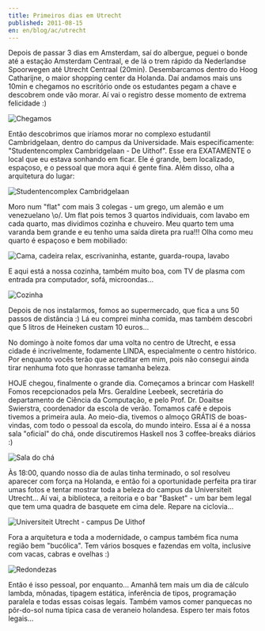 ```yaml
---
title: Primeiros dias em Utrecht
published: 2011-08-15
en: en/blog/ac/utrecht
---
```


Depois de passar 3 dias em Amsterdam, saí do albergue, peguei o bonde até a estação Amsterdam Centraal,
e de lá o trem rápido da Nederlandse Spoorwegen até Utrecht Centraal (20min).
Desembarcamos dentro do Hoog Catharijne, o maior shopping center da Holanda.
Daí andamos mais uns 10min e chegamos no escritório onde os estudantes pegam a chave e descobrem onde vão morar.
Aí vai o registro desse momento de extrema felicidade :)

![Chegamos](/files/imgs/2011-08_08132011922.jpg)

<!--more-->

Então descobrimos que iríamos morar no complexo estudantil Cambridgelaan, dentro do campus da Universidade.
Mais especificamente: "Studentencomplex Cambridgelaan - De Uithof".
Esse era EXATAMENTE o local que eu estava sonhando em ficar.
Ele é grande, bem localizado, espaçoso, e o pessoal que mora aqui é gente fina.
Além disso, olha a arquitetura do lugar:

![Studentencomplex Cambridgelaan](/files/imgs/2011-08_08152011935.jpg)

Moro num "flat" com mais 3 colegas - um grego, um alemão e um venezuelano \o/.
Um flat pois temos 3 quartos individuais, com lavabo em cada quarto, mas dividimos cozinha e chuveiro.
Meu quarto tem uma varanda bem grande e eu tenho uma saída direta pra rua!!! Olha como meu quarto é espaçoso e bem mobiliado:

![Cama, cadeira relax, escrivaninha, estante, guarda-roupa, lavabo](/files/imgs/2011-08_08132011924.jpg)

E aqui está a nossa cozinha, também muito boa, com TV de plasma com entrada pra computador, sofá, microondas...

![Cozinha](/files/imgs/2011-08_08152011940.jpg)

Depois de nos instalarmos, fomos ao supermercado, que fica a uns 50 passos de distância :)
Lá eu comprei minha comida, mas também descobri que 5 litros de Heineken custam 10 euros...

No domingo à noite fomos dar uma volta no centro de Utrecht, e essa cidade é incrivelmente, fodamente LINDA, especialmente o centro histórico.
Por enquanto vocês terão que acreditar em mim, pois não consegui ainda tirar nenhuma foto que honrasse tamanha beleza.

HOJE chegou, finalmente o grande dia. Começamos a brincar com Haskell!
Fomos recepcionados pela Mrs. Geraldine Leebeek, secretária do departamento de Ciência da Computação, e pelo Prof. Dr. Doaitse Swierstra, coordenador da escola de verão.
Tomamos café e depois tivemos a primeira aula.
Ao meio-dia, tivemos o almoço GRÁTIS de boas-vindas, com todo o pessoal da escola, do mundo inteiro.
Essa aí é a nossa sala "oficial" do chá, onde discutiremos Haskell nos 3 coffee-breaks diários :)

![Sala do chá](/files/imgs/2011-08_08152011931.jpg)

Às 18:00, quando nosso dia de aulas tinha terminado, o sol resolveu aparecer com força na Holanda, e então foi a oportunidade perfeita pra tirar umas fotos e tentar mostrar toda a beleza do campus da Universiteit Utrecht...
Aí vai, a biblioteca, a reitoria e o bar "Basket" - um bar bem legal que tem uma quadra de basquete em cima dele. Repare na ciclovia...

![Universiteit Utrecht - campus De Uithof](/files/imgs/2011-08_08152011934.jpg)

Fora a arquitetura e toda a modernidade, o campus também fica numa região bem "bucólica".
Tem vários bosques e fazendas em volta, inclusive com vacas, cabras e ovelhas :)

![Redondezas](/files/imgs/2011-08_08152011938.jpg)

Então é isso pessoal, por enquanto...
Amanhã tem mais um dia de cálculo lambda, mônadas, tipagem estática, inferência de tipos, programação paralela e todas essas coisas legais.
Também vamos comer panquecas no pôr-do-sol numa típica casa de veraneio holandesa.
Espero ter mais fotos legais...

